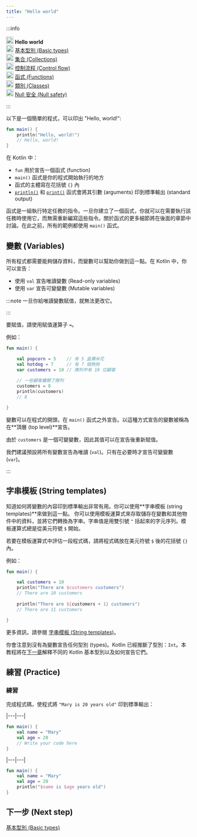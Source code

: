 ```yaml
---
title: "Hello world"
---
```

<no-index/>

:::info
<p>
   <img src="/img/icon-1.svg" width="20" alt="First step" /> <strong>Hello world</strong><br />
        <img src="/img/icon-2-todo.svg" width="20" alt="Second step" /> <a href="kotlin-tour-basic-types">基本型別 (Basic types)</a><br />
        <img src="/img/icon-3-todo.svg" width="20" alt="Third step" /> <a href="kotlin-tour-collections">集合 (Collections)</a><br />
        <img src="/img/icon-4-todo.svg" width="20" alt="Fourth step" /> <a href="kotlin-tour-control-flow">控制流程 (Control flow)</a><br />
        <img src="/img/icon-5-todo.svg" width="20" alt="Fifth step" /> <a href="kotlin-tour-functions">函式 (Functions)</a><br />
        <img src="/img/icon-6-todo.svg" width="20" alt="Sixth step" /> <a href="kotlin-tour-classes">類別 (Classes)</a><br />
        <img src="/img/icon-7-todo.svg" width="20" alt="Final step" /> <a href="kotlin-tour-null-safety">Null 安全 (Null safety)</a>
</p>

:::

以下是一個簡單的程式，可以印出 "Hello, world!":

```kotlin
fun main() {
    println("Hello, world!")
    // Hello, world!
}
```

在 Kotlin 中：

* `fun` 用於宣告一個函式 (function)
* `main()` 函式是你的程式開始執行的地方
* 函式的主體寫在花括號 `{}` 內
* [`println()`](https://kotlinlang.org/api/latest/jvm/stdlib/kotlin.io/println.html) 和 [`print()`](https://kotlinlang.org/api/latest/jvm/stdlib/kotlin.io/print.html) 函式會將其引數 (arguments) 印到標準輸出 (standard output)

函式是一組執行特定任務的指令。一旦你建立了一個函式，你就可以在需要執行該任務時使用它，而無需重新編寫這些指令。關於函式的更多細節將在後面的章節中討論。在此之前，所有的範例都使用 `main()` 函式。

## 變數 (Variables)

所有程式都需要能夠儲存資料，而變數可以幫助你做到這一點。在 Kotlin 中，你可以宣告：

* 使用 `val` 宣告唯讀變數 (Read-only variables)
* 使用 `var` 宣告可變變數 (Mutable variables)

:::note
一旦你給唯讀變數賦值，就無法更改它。

:::

要賦值，請使用賦值運算子 `=`。

例如：

```kotlin
fun main() { 

    val popcorn = 5    // 有 5 盒爆米花
    val hotdog = 7     // 有 7 個熱狗
    var customers = 10 // 隊列中有 10 位顧客
    
    // 一些顧客離開了隊列
    customers = 8
    println(customers)
    // 8

}
```

變數可以在程式的開頭，在 `main()` 函式之外宣告。以這種方式宣告的變數被稱為在**頂層 (top level)**宣告。

由於 `customers` 是一個可變變數，因此其值可以在宣告後重新賦值。

我們建議預設將所有變數宣告為唯讀 (`val`)。只有在必要時才宣告可變變數 (`var`)。

:::

## 字串模板 (String templates)

知道如何將變數的內容印到標準輸出非常有用。你可以使用**字串模板 (string templates)**來做到這一點。 你可以使用模板運算式來存取儲存在變數和其他物件中的資料，並將它們轉換為字串。字串值是用雙引號 `"` 括起來的字元序列。模板運算式總是從美元符號 `$` 開始。

若要在模板運算式中評估一段程式碼，請將程式碼放在美元符號 `$` 後的花括號 `{}` 內。

例如：

```kotlin
fun main() { 

    val customers = 10
    println("There are $customers customers")
    // There are 10 customers
    
    println("There are ${customers + 1} customers")
    // There are 11 customers

}
```

更多資訊，請參閱 [字串模板 (String templates)](strings#string-templates)。

你會注意到沒有為變數宣告任何型別 (types)。Kotlin 已經推斷了型別：`Int`。本教程將在[下一章](kotlin-tour-basic-types)解釋不同的 Kotlin 基本型別以及如何宣告它們。

## 練習 (Practice)

### 練習

完成程式碼，使程式將 `"Mary is 20 years old"` 印到標準輸出：

|---|---|
```kotlin
fun main() {
    val name = "Mary"
    val age = 20
    // Write your code here
}
```

|---|---|
```kotlin
fun main() {
    val name = "Mary"
    val age = 20
    println("$name is $age years old")
}
```

## 下一步 (Next step)

[基本型別 (Basic types)](kotlin-tour-basic-types)